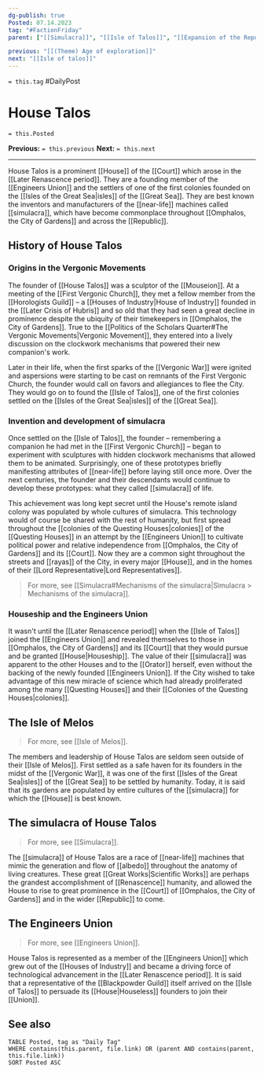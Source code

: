 ```yaml
---
dg-publish: true
Posted: 07.14.2023
tag: "#FactionFriday"
parent: ["[[Simulacra]]", "[[Isle of Talos]]", "[[Expansion of the Republic]]", "[[Engineers Union]]", "[[House]]"]

previous: "[[(Theme) Age of exploration]]"
next: "[[Isle of talos]]"
---
```

`= this.tag` #DailyPost 
# House Talos
`= this.Posted`

**Previous:** `= this.previous`
**Next:** `= this.next`

---

House Talos is a prominent [[House]] of the [[Court]] which arose in the [[Later Renascence period]]. They are a founding member of the [[Engineers Union]] and the settlers of one of the first colonies founded on the [[Isles of the Great Sea|isles]] of the [[Great Sea]]. They are best known the inventors and manufacturers of the [[near-life]] machines called [[simulacra]], which have become commonplace throughout [[Omphalos, the City of Gardens]] and across the [[Republic]].

## History of House Talos

### Origins in the Vergonic Movements

The founder of [[House Talos]] was a sculptor of the [[Mouseion]]. At a meeting of the [[First Vergonic Church]], they met a fellow member from the [[Horologists Guild]] – a [[Houses of Industry|House of Industry]] founded in the [[Later Crisis of Hubris]] and so old that they had seen a great decline in prominence despite the ubiquity of their timekeepers in [[Omphalos, the City of Gardens]]. True to the [[Politics of the Scholars Quarter#The Vergonic Movements|Vergonic Movement]], they entered into a lively discussion on the clockwork mechanisms that powered their new companion's work.

Later in their life, when the first sparks of the [[Vergonic War]] were ignited and aspersions were starting to be cast on remnants of the First Vergonic Church, the founder would call on favors and allegiances to flee the City. They would go on to found the [[Isle of Talos]], one of the first colonies settled on the [[Isles of the Great Sea|isles]] of the [[Great Sea]].

### Invention and development of simulacra

Once settled on the [[Isle of Talos]], the founder – remembering a companion he had met in the [[First Vergonic Church]] – began to experiment with sculptures with hidden clockwork mechanisms that allowed them to be animated. Surprisingly, one of these prototypes briefly manifesting attributes of [[near-life]] before laying still once more. Over the next centuries, the founder and their descendants would continue to develop these prototypes: what they called [[simulacra]] of life.

This achievement was long kept secret until the House's remote island colony was populated by whole cultures of simulacra. This technology would of course be shared with the rest of humanity, but first spread throughout the [[colonies of the Questing Houses|colonies]] of the [[Questing Houses]] in an attempt by the [[Engineers Union]] to cultivate political power and relative independence from [[Omphalos, the City of Gardens]] and its [[Court]]. Now they are a common sight throughout the streets and [[rayas]] of the City, in every major [[House]], and in the homes of their [[Lord Representative|Lord Representatives]].

> For more, see [[Simulacra#Mechanisms of the simulacra|Simulacra > Mechanisms of the simulacra]].

### Houseship and the Engineers Union

It wasn't until the [[Later Renascence period]] when the [[Isle of Talos]] joined the [[Engineers Union]] and revealed themselves to those in [[Omphalos, the City of Gardens]] and its [[Court]] that they would pursue and be granted [[House|Houseship]]. The value of their [[simulacra]] was apparent to the other Houses and to the [[Orator]] herself, even without the backing of the newly founded [[Engineers Union]]. If the City wished to take advantage of this new miracle of science which had already proliferated among the many [[Questing Houses]] and their [[Colonies of the Questing Houses|colonies]].

## The Isle of Melos

> For more, see [[Isle of Melos]].

The members and leadership of House Talos are seldom seen outside of their [[Isle of Melos]]. First settled as a safe haven for its founders in the midst of the [[Vergonic War]], it was one of the first [[Isles of the Great Sea|isles]] of the [[Great Sea]] to be settled by humanity. Today, it is said that its gardens are populated by entire cultures of the [[simulacra]] for which the [[House]] is best known.

## The simulacra of House Talos

> For more, see [[Simulacra]].

The [[simulacra]] of House Talos are a race of [[near-life]] machines that mimic the generation and flow of [[albedo]] throughout the anatomy of living creatures. These great [[Great Works|Scientific Works]] are perhaps the grandest accomplishment of [[Renascence]] humanity, and allowed the House to rise to great prominence in the [[Court]] of [[Omphalos, the City of Gardens]] and in the wider [[Republic]] to come.

## The Engineers Union

> For more, see [[Engineers Union]].

House Talos is represented as a member of the [[Engineers Union]] which grew out of the [[Houses of Industry]] and became a driving force of technological advancement in the [[Later Renascence period]]. It is said that a representative of the [[Blackpowder Guild]] itself arrived on the [[Isle of Talos]] to persuade its [[House|Houseless]] founders to join their [[Union]].

## See also

```dataview
TABLE Posted, tag as "Daily Tag"
WHERE contains(this.parent, file.link) OR (parent AND contains(parent, this.file.link))
SORT Posted ASC
```
